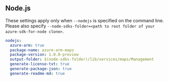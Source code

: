## Node.js

These settings apply only when `--nodejs` is specified on the command line.
Please also specify `--node-sdks-folder=<path to root folder of your azure-sdk-for-node clone>`.

``` yaml $(nodejs)
nodejs:
  azure-arm: true
  package-name: azure-arm-maps
  package-version: 1.0.0-preview
  output-folder: $(node-sdks-folder)/lib/services/maps/Management
  generate-license-txt: true
  generate-package-json: true
  generate-readme-md: true
```
